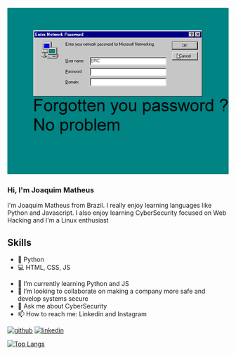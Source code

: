 ![Cyber Security and Development](https://github.com/joaquimatheus/joaquimatheus/blob/main/nostalgia.gif)

### Hi, I'm Joaquim Matheus
I'm Joaquim Matheus from Brazil. I really enjoy learning languages like Python and Javascript. I also enjoy learning CyberSecurity focused on Web Hacking and I'm a Linux enthusiast

## Skills
* 🐍 Python
* 💻 HTML, CSS, JS


- 🌱 I’m currently learning Python and JS 
- 👯 I’m looking to collaborate on making a company more safe and develop systems secure 
- 💬 Ask me about CyberSecurity 
- 📫 How to reach me: Linkedin and Instagram 


[<img src='https://cdn.jsdelivr.net/npm/simple-icons@3.0.1/icons/github.svg' alt='github' height='40'>](https://github.com/joaquimatheus)  [<img src='https://cdn.jsdelivr.net/npm/simple-icons@3.0.1/icons/linkedin.svg' alt='linkedin' height='40'>](https://www.linkedin.com/in/joaquim-matheus-16a82a1b8/)  

[![Top Langs](https://github-readme-stats.vercel.app/api/top-langs/?username=joaquimatheus)](https://github.com/anuraghazra/github-readme-stats)

